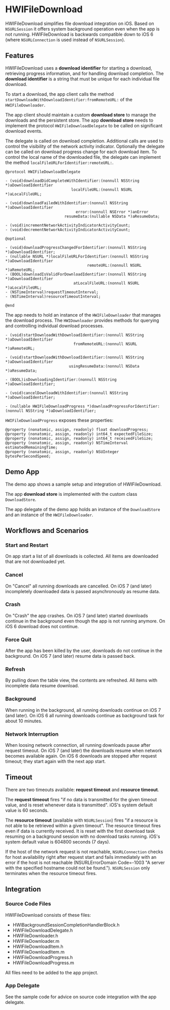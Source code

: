 # HWIFileDownload

HWIFileDownload simplifies file download integration on iOS. Based on `NSURLSession` it offers system background operation even when the app is not running. HWIFileDownload is backwards compatible down to iOS 6 (where `NSURLConnection` is used instead of `NSURLSession`).

## Features

HWIFileDownload uses a __download identifier__ for starting a download, retrieving progress information, and for handling download completion. The __download identifier__ is a string that must be unique for each individual file download.

To start a download, the app client calls the method `startDownloadWithDownloadIdentifier:fromRemoteURL:` of the `HWIFileDownloader`.

The app client should maintain a custom __download store__ to manage the downloads and the persistent store. The app __download store__ needs to implement the protocol `HWIFileDownloadDelegate` to be called on significant download events.

The delegate is called on download completion. Additional calls are used to control the visibility of the network activity indicator. Optionally the delegate can be called on download progress change for each download item. To control the local name of the downloaded file, the delegate can implement the method `localFileURLForIdentifier:remoteURL:`.

	@protocol HWIFileDownloadDelegate

	- (void)downloadDidCompleteWithIdentifier:(nonnull NSString *)aDownloadIdentifier
                                 localFileURL:(nonnull NSURL *)aLocalFileURL;

	- (void)downloadFailedWithIdentifier:(nonnull NSString *)aDownloadIdentifier
                                   error:(nonnull NSError *)anError
                              resumeData:(nullable NSData *)aResumeData;

	- (void)incrementNetworkActivityIndicatorActivityCount;
	- (void)decrementNetworkActivityIndicatorActivityCount;

	@optional

	- (void)downloadProgressChangedForIdentifier:(nonnull NSString *)aDownloadIdentifier;
	- (nullable NSURL *)localFileURLForIdentifier:(nonnull NSString *)aDownloadIdentifier
                                        remoteURL:(nonnull NSURL *)aRemoteURL;
	- (BOOL)downloadIsValidForDownloadIdentifier:(nonnull NSString *)aDownloadIdentifier
                                  atLocalFileURL:(nonnull NSURL *)aLocalFileURL;
	- (NSTimeInterval)requestTimeoutInterval;
	- (NSTimeInterval)resourceTimeoutInterval;

	@end
	
The app needs to hold an instance of the `HWIFileDownloader` that manages the download process. The `HWIDownloader` provides methods for querying and controlling individual download processes.

	- (void)startDownloadWithDownloadIdentifier:(nonnull NSString *)aDownloadIdentifier
                                  fromRemoteURL:(nonnull NSURL *)aRemoteURL;
              	                  
	- (void)startDownloadWithDownloadIdentifier:(nonnull NSString *)aDownloadIdentifier
                                usingResumeData:(nonnull NSData *)aResumeData;

	- (BOOL)isDownloadingIdentifier:(nonnull NSString *)aDownloadIdentifier;
	
	- (void)cancelDownloadWithIdentifier:(nonnull NSString *)aDownloadIdentifier;
	
	- (nullable HWIFileDownloadProgress *)downloadProgressForIdentifier:(nonnull NSString *)aDownloadIdentifier;
	
	
`HWIFileDownloadProgress` exposes these properties:

	@property (nonatomic, assign, readonly) float downloadProgress;
	@property (nonatomic, assign, readonly) int64_t expectedFileSize;
	@property (nonatomic, assign, readonly) int64_t receivedFileSize;
	@property (nonatomic, assign, readonly) NSTimeInterval estimatedRemainingTime;
	@property (nonatomic, assign, readonly) NSUInteger bytesPerSecondSpeed;
	

## Demo App

The demo app shows a sample setup and integration of HWIFileDownload.

The app __download store__ is implemented with the custom class `DownloadStore`.

The app delegate of the demo app holds an instance of the `DownloadStore` and an instance of the `HWIFileDownloader`.

## Workflows and Scenarios

### Start and Restart

On app start a list of all downloads is collected. All items are downloaded that are not downloaded yet.

### Cancel

On "Cancel" all running downloads are cancelled. On iOS 7 (and later) incompletely downloaded data is passed asynchronously as resume data.

### Crash

On "Crash" the app crashes. On iOS 7 (and later) started downloads continue in the background even though the app is not running anymore. On iOS 6 download does not continue.

### Force Quit

After the app has been killed by the user, downloads do not continue in the background. On iOS 7 (and later) resume data is passed back.

### Refresh

By pulling down the table view, the contents are refreshed. All items with incomplete data resume download.


### Background

When running in the background, all running downloads continue on iOS 7 (and later). On iOS 6 all running downloads continue as background task for about 10 minutes.

### Network Interruption

When loosing network connection, all running downloads pause after request timeout. On iOS 7 (and later) the downloads resume when network becomes available again. On iOS 6 downloads are stopped after request timeout; they start again with the next app start.

## Timeout

There are two timeouts available: __request timeout__ and __resource timeout__.

The __request timeout__ fires "if no data is transmitted for the given timeout value, and is reset whenever data is transmitted". iOS's system default value is 60 seconds.

The __resource timeout__ (available with `NSURLSession`) fires "if a resource is not able to be retrieved within a given timeout". The resource timeout fires even if data is currently received. It is reset with the first download task resuming on a background session with no download tasks running. iOS's system default value is 604800 seconds (7 days).

If the host of the network request is not reachable, `NSURLConnection` checks for host availability right after request start and fails immediately with an error if the host is not reachable (NSURLErrorDomain Code=-1003 "A server with the specified hostname could not be found."). `NSURLSession` only terminates when the resource timeout fires.

## Integration

### Source Code Files

HWIFileDownload consists of these files:

* HWIBackgroundSessionCompletionHandlerBlock.h
* HWIFileDownloadDelegate.h
* HWIFileDownloader.h
* HWIFileDownloader.m
* HWIFileDownloadItem.h
* HWIFileDownloadItem.m
* HWIFileDownloadProgress.h
* HWIFileDownloadProgress.m

All files need to be added to the app project.

### App Delegate

See the sample code for advice on source code integration with the app delegate.

